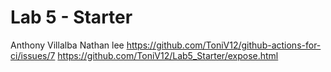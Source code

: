 # Lab 5 - Starter
Anthony Villalba
Nathan lee
https://github.com/ToniV12/github-actions-for-ci/issues/7
https://github.com/ToniV12/Lab5_Starter/expose.html

